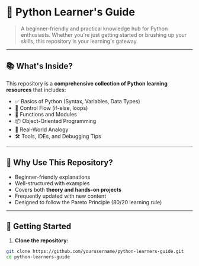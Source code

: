 # 🐍 Python Learner's Guide

> A beginner-friendly and practical knowledge hub for Python enthusiasts. Whether you're just getting started or brushing up your skills, this repository is your learning's gateway.


---

## 📚 What's Inside?

This repository is a **comprehensive collection of Python learning resources** that includes:

- ✅ Basics of Python (Syntax, Variables, Data Types)
- 🔄 Control Flow (if-else, loops)
- 🧰 Functions and Modules
- 📦 Object-Oriented Programming
- 📁 Real-World Analogy 
- 🛠️ Tools, IDEs, and Debugging Tips

---

## 🌟 Why Use This Repository?

- Beginner-friendly explanations  
- Well-structured with examples  
- Covers both **theory and hands-on projects**  
- Frequently updated with new content  
- Designed to follow the Pareto Principle (80/20 learning rule)

---

## 🚀 Getting Started

1. **Clone the repository:**

```bash
git clone https://github.com/yourusername/python-learners-guide.git
cd python-learners-guide
